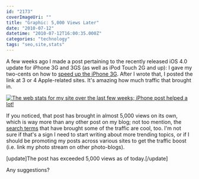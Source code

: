 ```yaml
---
id: "2173"
coverImageUri: ""
title: "Graphic: 5,000 Views Later"
date: "2010-07-12"
datetime: "2010-07-12T16:00:35.000Z"
categories: "technology"
tags: "seo,site,stats"
---
```


A few weeks ago I made a post pertaining to the recently released iOS 4.0 update for iPhone 3G and 3GS (as well as iPod Touch 2G and up): I gave my two-cents on how to [speed up the iPhone 3G](https://www.brandonmartinez.com/2010/06/23/get-a-faster-iphone-3g-with-ios-4/). After I wrote that, I posted the link at 3 or 4 Apple-related sites. It's amazing how much traffic that brought in.

[![](http://assets.brandonmartinez.com/brandonmartinez/2010/07/webstatsiphone-575x504.png "The web stats for my site over the last few weeks; iPhone post helped a lot!")](http://assets.brandonmartinez.com/brandonmartinez/2010/07/webstatsiphone.png)

If you noticed, that post has brought in almost 5,000 views on its own, which is way more than any other post on my blog; not too mention, the [search terms](http://www.google.com/search?client=safari&rls=en&q=make+iphone+3G+4.0+faster&ie=UTF-8&oe=UTF-8 "Google Search: make iphone 3G 4.0 faster") that have brought some of the traffic are cool, too. I'm not sure if that's a sign I need to start writing about more trending topics, or if I should be promoting my posts across various sites to get the traffic boost (i.e. link my photo stream on other photo-blogs).

\[update\]The post has exceeded 5,000 views as of today.\[/update\]

Any suggestions?
